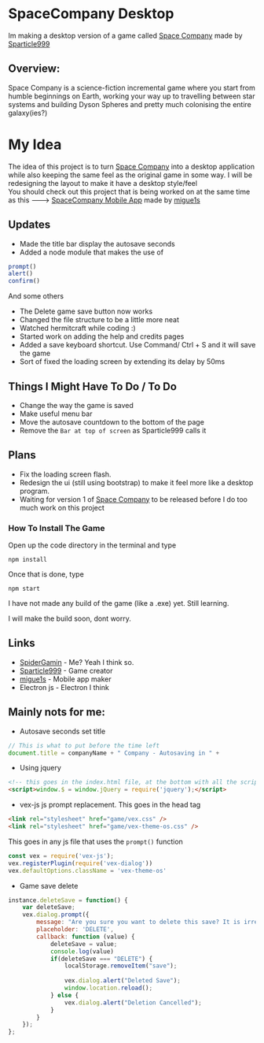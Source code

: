 # SpaceCompany Desktop
Im making a desktop version of a game called <a href="https://github.com/sparticle999/spacecompany">Space Company</a> made by <a href="https://github.com/sparticle999">Sparticle999</a>

## Overview:
Space Company is a science-fiction incremental game where you start from humble beginnings on Earth, working your way up to travelling between star systems and building Dyson Spheres and pretty much colonising the entire galaxy(ies?)

# My Idea
The idea of this project is to turn <a href="https://github.com/sparticle999/spacecompany">Space Company</a> into a desktop application while also keeping the same feel as the original game in some way. I will be redesigning the layout to make it have a desktop style/feel
<br>You should check out this project that is being worked on at the same time as this ---> <a href="https://github.com/migue1s/SpaceCompanyNative" target="_blank">SpaceCompany Mobile App</a> made by <a href="https://github.com/migue1s" target="_blank">migue1s</a>

## Updates
* Made the title bar display the autosave seconds
* Added a node module that makes the use of 
```js
prompt()
alert()
confirm()
``` 
And some others
* The Delete game save button now works
* Changed the file structure to be a little more neat
* Watched hermitcraft while coding :)
* Started work on adding the help and credits pages
* Added a save keyboard shortcut. Use Command/ Ctrl + S and it will save the game
* Sort of fixed the loading screen by extending its delay by 50ms


## Things I Might Have To Do / To Do
* Change the way the game is saved
* Make useful menu bar 
* Move the autosave countdown to the bottom of the page
* Remove the `Bar at top of screen` as Sparticle999 calls it


## Plans
* Fix the loading screen flash. 
* Redesign the ui (still using bootstrap) to make it feel more like a desktop program.
* Waiting for version 1 of <a href="https://github.com/sparticle999/spacecompany">Space Company</a> to be released before I do too much work on this project

### How To Install The Game
Open up the code directory in the terminal and type

```npm install```

Once that is done, type

```npm start```



I have not made any build of the game (like a .exe) yet. Still learning.

I will make the build soon, dont worry.

## Links 
* <a href="https://github.com/spidergamin" target="_blank">SpiderGamin</a> - Me? Yeah I think so.
* <a href="https://github.com/migue1s" target="_blank">Sparticle999</a> - Game creator
* <a href="https://github.com/migue1s" target="_blank">migue1s</a> - Mobile app maker
* Electron js - Electron I think




## Mainly nots for me: 
* Autosave seconds set title
```js
// This is what to put before the time left
document.title = companyName + " Company - Autosaving in " +
```

* Using jquery
```html
<!-- this goes in the index.html file, at the bottom with all the script tags -->
<script>window.$ = window.jQuery = require('jquery');</script>
```

* vex-js js prompt replacement. This goes in the head tag
```html
<link rel="stylesheet" href="game/vex.css" />
<link rel="stylesheet" href="game/vex-theme-os.css" />
```
This goes in any js file that uses the `prompt()` function
```js
const vex = require('vex-js');
vex.registerPlugin(require('vex-dialog'))
vex.defaultOptions.className = 'vex-theme-os'
```

* Game save delete
```js
instance.deleteSave = function() {
    var deleteSave;
    vex.dialog.prompt({
        message: "Are you sure you want to delete this save? It is irreversible! If so, type 'DELETE' into the box.",
        placeholder: 'DELETE',
        callback: function (value) {
            deleteSave = value;
            console.log(value)
            if(deleteSave === "DELETE") {
                localStorage.removeItem("save");
        
                vex.dialog.alert("Deleted Save");
                window.location.reload();
            } else {
                vex.dialog.alert("Deletion Cancelled");
            }
        }
    });
};
```